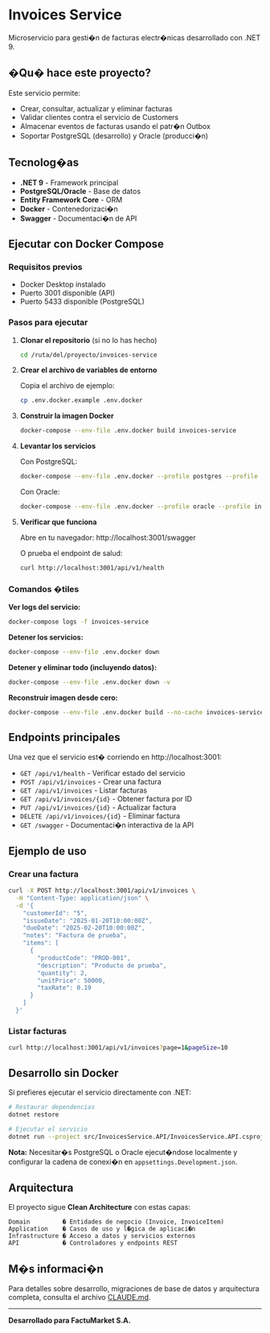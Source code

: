 # Invoices Service

Microservicio para gesti�n de facturas electr�nicas desarrollado con .NET 9.

## �Qu� hace este proyecto?

Este servicio permite:
- Crear, consultar, actualizar y eliminar facturas
- Validar clientes contra el servicio de Customers
- Almacenar eventos de facturas usando el patr�n Outbox
- Soportar PostgreSQL (desarrollo) y Oracle (producci�n)

## Tecnolog�as

- **.NET 9** - Framework principal
- **PostgreSQL/Oracle** - Base de datos
- **Entity Framework Core** - ORM
- **Docker** - Contenedorizaci�n
- **Swagger** - Documentaci�n de API

## Ejecutar con Docker Compose

### Requisitos previos

- Docker Desktop instalado
- Puerto 3001 disponible (API)
- Puerto 5433 disponible (PostgreSQL)

### Pasos para ejecutar

1. **Clonar el repositorio** (si no lo has hecho)
   ```bash
   cd /ruta/del/proyecto/invoices-service
   ```

2. **Crear el archivo de variables de entorno**

   Copia el archivo de ejemplo:
   ```bash
   cp .env.docker.example .env.docker
   ```

3. **Construir la imagen Docker**
   ```bash
   docker-compose --env-file .env.docker build invoices-service
   ```

4. **Levantar los servicios**

   Con PostgreSQL:
   ```bash
   docker-compose --env-file .env.docker --profile postgres --profile invoices up -d
   ```

   Con Oracle:
   ```bash
   docker-compose --env-file .env.docker --profile oracle --profile invoices up -d
   ```

5. **Verificar que funciona**

   Abre en tu navegador: http://localhost:3001/swagger

   O prueba el endpoint de salud:
   ```bash
   curl http://localhost:3001/api/v1/health
   ```

### Comandos �tiles

**Ver logs del servicio:**
```bash
docker-compose logs -f invoices-service
```

**Detener los servicios:**
```bash
docker-compose --env-file .env.docker down
```

**Detener y eliminar todo (incluyendo datos):**
```bash
docker-compose --env-file .env.docker down -v
```

**Reconstruir imagen desde cero:**
```bash
docker-compose --env-file .env.docker build --no-cache invoices-service
```

## Endpoints principales

Una vez que el servicio est� corriendo en http://localhost:3001:

- `GET /api/v1/health` - Verificar estado del servicio
- `POST /api/v1/invoices` - Crear una factura
- `GET /api/v1/invoices` - Listar facturas
- `GET /api/v1/invoices/{id}` - Obtener factura por ID
- `PUT /api/v1/invoices/{id}` - Actualizar factura
- `DELETE /api/v1/invoices/{id}` - Eliminar factura
- `GET /swagger` - Documentaci�n interactiva de la API

## Ejemplo de uso

### Crear una factura

```bash
curl -X POST http://localhost:3001/api/v1/invoices \
  -H "Content-Type: application/json" \
  -d '{
    "customerId": "5",
    "issueDate": "2025-01-20T10:00:00Z",
    "dueDate": "2025-02-20T10:00:00Z",
    "notes": "Factura de prueba",
    "items": [
      {
        "productCode": "PROD-001",
        "description": "Producto de prueba",
        "quantity": 2,
        "unitPrice": 50000,
        "taxRate": 0.19
      }
    ]
  }'
```

### Listar facturas

```bash
curl http://localhost:3001/api/v1/invoices?page=1&pageSize=10
```

## Desarrollo sin Docker

Si prefieres ejecutar el servicio directamente con .NET:

```bash
# Restaurar dependencias
dotnet restore

# Ejecutar el servicio
dotnet run --project src/InvoicesService.API/InvoicesService.API.csproj
```

**Nota:** Necesitar�s PostgreSQL o Oracle ejecut�ndose localmente y configurar la cadena de conexi�n en `appsettings.Development.json`.

## Arquitectura

El proyecto sigue **Clean Architecture** con estas capas:

```
Domain         � Entidades de negocio (Invoice, InvoiceItem)
Application    � Casos de uso y l�gica de aplicaci�n
Infrastructure � Acceso a datos y servicios externos
API            � Controladores y endpoints REST
```

## M�s informaci�n

Para detalles sobre desarrollo, migraciones de base de datos y arquitectura completa, consulta el archivo [CLAUDE.md](./CLAUDE.md).

---

**Desarrollado para FactuMarket S.A.**
